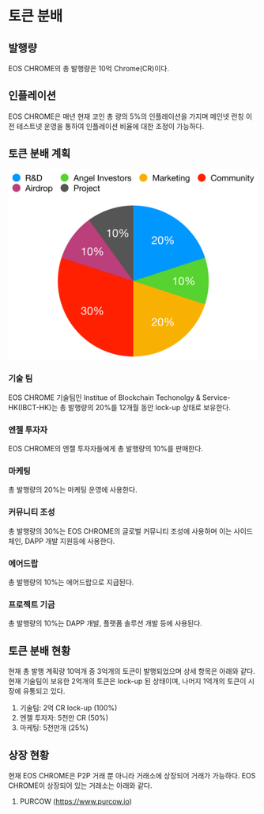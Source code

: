 # 토큰 분배

## 발행량
EOS CHROME의 총 발행량은 10억 Chrome(CR)이다.


## 인플레이션
EOS CHROME은 매년 현재 코인 총 량의 5%의 인플레이션을 가지며 메인넷 런칭 이전 테스트넷 운영을 통하여 인플레이션 비율에 대한 조정이 가능하다.


## 토큰 분배 계획
![alt text](./image/TokenDist.png)

### 기술 팀
EOS CHROME 기술팀인 Institue of Blockchain Techonolgy & Service-HK(IBCT-HK)는 총 발행량의 20%를 12개월 동안 lock-up 상태로 보유한다.

### 엔젤 투자자
EOS CHROME의 엔젤 투자자들에게 총 발행량의 10%를 판매한다.

### 마케팅
총 발행량의 20%는 마케팅 운영에 사용한다.

### 커뮤니티 조성
총 발행량의 30%는 EOS CHROME의 글로벌 커뮤니티 조성에 사용하며 이는 사이드 체인, DAPP 개발 지원등에 사용한다.

### 에어드랍
총 발행량의 10%는 에어드랍으로 지급된다.

### 프로젝트 기금
총 발행량의 10%는 DAPP 개발, 플랫폼 솔루션 개발 등에 사용된다.

 
## 토큰 분배 현황
현재 총 발행 계획량 10억개 중 3억개의 토큰이 발행되었으며 상세 항목은 아래와 같다. 현재 기술팀이 보유한 2억개의 토큰은 lock-up 된 상태이며, 나머지 1억개의 토큰이 시장에 유통되고 있다.
1. 기술팀: 2억 CR lock-up (100%)
2. 엔젤 투자자: 5천만 CR (50%)
3. 마케팅: 5천만개 (25%)


## 상장 현황
현재 EOS CHROME은 P2P 거래 뿐 아니라 거래소에 상장되어 거래가 가능하다. EOS CHROME이 상장되어 있는 거래소는 아래와 같다.
1. PURCOW (https://www.purcow.io)
